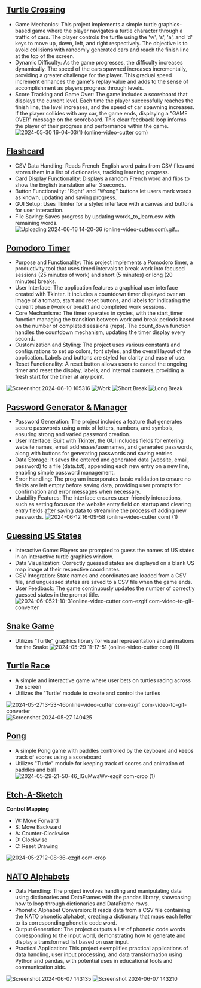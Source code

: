 ## [Turtle Crossing](https://github.com/xinconggg/Mini-Python-Projects/blob/master/Turtle%20Crossing.py)
- Game Mechanics: This project implements a simple turtle graphics-based game where the player navigates a turtle character through a traffic of cars. The player controls the turtle using the 'w', 's', 'a', and 'd' keys to move up, down, left, and right respectively. The objective is to avoid collisions with randomly generated cars and reach the finish line at the top of the screen.
- Dynamic Difficulty: As the game progresses, the difficulty increases dynamically. The speed of the cars spawned increases incrementally, providing a greater challenge for the player. This gradual speed increment enhances the game's replay value and adds to the sense of accomplishment as players progress through levels.
- Score Tracking and Game Over: The game includes a scoreboard that displays the current level. Each time the player successfully reaches the finish line, the level increases, and the speed of car spawning increases. If the player collides with any car, the game ends, displaying a "GAME OVER" message on the scoreboard. This clear feedback loop informs the player of their progress and performance within the game.
![2024-05-30 16-04-03(1) (online-video-cutter com)](https://github.com/xinconggg/Mini-Python-Projects/assets/82378681/c4048103-5570-4022-8c62-e6904eacdc16)

## [Flashcard](https://github.com/xinconggg/Mini-Python-Projects/blob/master/Flashcard.py)
- CSV Data Handling: Reads French-English word pairs from CSV files and stores them in a list of dictionaries, tracking learning progress.
- Card Display Functionality: Displays a random French word and flips to show the English translation after 3 seconds.
- Button Functionality: "Right" and "Wrong" buttons let users mark words as known, updating and saving progress.
- GUI Setup: Uses Tkinter for a styled interface with a canvas and buttons for user interaction.
- File Saving: Saves progress by updating words_to_learn.csv with remaining words.
![Uploading 2024-06-16 14-20-36 (online-video-cutter.com).gif…]()

## [Pomodoro Timer](https://github.com/xinconggg/Mini-Python-Projects/blob/master/Pomodoro.py)
- Purpose and Functionality: This project implements a Pomodoro timer, a productivity tool that uses timed intervals to break work into focused sessions (25 minutes of work) and short (5 minutes) or long (20 minutes) breaks.
- User Interface: The application features a graphical user interface created with Tkinter. It includes a countdown timer displayed over an image of a tomato, start and reset buttons, and labels for indicating the current phase (work or break) and completed work sessions.
- Core Mechanisms: The timer operates in cycles, with the start_timer function managing the transition between work and break periods based on the number of completed sessions (reps). The count_down function handles the countdown mechanism, updating the timer display every second.
- Customization and Styling: The project uses various constants and configurations to set up colors, font styles, and the overall layout of the application. Labels and buttons are styled for clarity and ease of use.
- Reset Functionality: A reset button allows users to cancel the ongoing timer and reset the display, labels, and internal counters, providing a fresh start for the timer at any point.
  
![Screenshot 2024-06-10 165316](https://github.com/xinconggg/Mini-Python-Projects/assets/82378681/26366aae-4042-4f35-9d4d-223cc817cd9b)
![Work](https://github.com/xinconggg/Mini-Python-Projects/assets/82378681/985d414b-e224-4570-b79d-48ee0561337f) ![Short Break](https://github.com/xinconggg/Mini-Python-Projects/assets/82378681/26fac892-289c-47e9-852f-7d396e564e51) ![Long Break](https://github.com/xinconggg/Mini-Python-Projects/assets/82378681/e002974b-2955-4aea-b8df-7532c122e56c)

## [Password Generator & Manager](https://github.com/xinconggg/Mini-Python-Projects/blob/master/Password%20Generator%20%26%20Manager.py)
- Password Generation: The project includes a feature that generates secure passwords using a mix of letters, numbers, and symbols, ensuring strong and varied password creation.
- User Interface: Built with Tkinter, the GUI includes fields for entering website names, email addresses/usernames, and generated passwords, along with buttons for generating passwords and saving entries.
- Data Storage: It saves the entered and generated data (website, email, password) to a file (data.txt), appending each new entry on a new line, enabling simple password management.
- Error Handling: The program incorporates basic validation to ensure no fields are left empty before saving data, providing user prompts for confirmation and error messages when necessary.
- Usability Features: The interface ensures user-friendly interactions, such as setting focus on the website entry field on startup and clearing entry fields after saving data to streamline the process of adding new passwords.
![2024-06-12 16-09-58 (online-video-cutter com) (1)](https://github.com/xinconggg/Mini-Python-Projects/assets/82378681/d617fb9b-ed7b-4888-9d13-2c749ca58dc4)


## [Guessing US States](https://github.com/xinconggg/Mini-Python-Projects/blob/master/US%20States%20Game.py)
- Interactive Game: Players are prompted to guess the names of US states in an interactive turtle graphics window.
- Data Visualization: Correctly guessed states are displayed on a blank US map image at their respective coordinates.
- CSV Integration: State names and coordinates are loaded from a CSV file, and unguessed states are saved to a CSV file when the game ends.
- User Feedback: The game continuously updates the number of correctly guessed states in the prompt title.
![2024-06-0521-10-31online-video-cutter com-ezgif com-video-to-gif-converter](https://github.com/xinconggg/Mini-Python-Projects/assets/82378681/58e47f43-39ab-452f-95de-1de9f54588c5)


## [Snake Game](https://github.com/xinconggg/Mini-Python-Projects/blob/master/Snake%20Game.py)
- Utilizes "Turtle" graphics library for visual representation and animations for the Snake
![2024-05-29 11-17-51 (online-video-cutter com) (1)](https://github.com/xinconggg/Mini-Python-Projects/assets/82378681/563d5271-2cde-4f7d-b9f3-ec9282a5f471)


## [Turtle Race](https://github.com/xinconggg/Mini-Python-Projects/blob/master/Turtle%20Race.py)
- A simple and interactive game where user bets on turtles racing across the screen
- Utilizes the 'Turtle' module to create and control the turtles
  
![2024-05-2713-53-46online-video-cutter com-ezgif com-video-to-gif-converter](https://github.com/xinconggg/Mini-Python-Projects/assets/82378681/1460abeb-17ce-4173-ae6d-9002df0f09ad)
![Screenshot 2024-05-27 140425](https://github.com/xinconggg/Mini-Python-Projects/assets/82378681/546d480f-5a7e-487f-a41e-7f925492ab2f)

## [Pong](https://github.com/xinconggg/Mini-Python-Projects/blob/master/Pong.py)
- A simple Pong game with paddles controlled by the keyboard and keeps track of scores using a scoreboard
- Utilizes "Turtle" module for keeping track of scores and animation of paddles and ball
![2024-05-29-21-50-46_IGuMwaWv-ezgif com-crop (1)](https://github.com/xinconggg/Mini-Python-Projects/assets/82378681/1b4e591b-4465-4d43-85dc-ce4bdd58c0cd)


## [Etch-A-Sketch](https://github.com/xinconggg/Mini-Python-Projects/blob/master/Etch-A-Sketch.py)
**Control Mapping**
- W: Move Forward
- S: Move Backward
- A: Counter-Clockwise
- D: Clockwise
- C: Reset Drawing

![2024-05-2712-08-36-ezgif com-crop](https://github.com/xinconggg/Mini-Python-Projects/assets/82378681/795fc2f2-3f51-4a82-8950-9cd790c596f4)

## [NATO Alphabets](https://github.com/xinconggg/Mini-Python-Projects/blob/master/NATO%20Alphabet.py)
- Data Handling: The project involves handling and manipulating data using dictionaries and DataFrames with the pandas library, showcasing how to loop through dictionaries and DataFrame rows.
- Phonetic Alphabet Conversion: It reads data from a CSV file containing the NATO phonetic alphabet, creating a dictionary that maps each letter to its corresponding phonetic code word.
- Output Generation: The project outputs a list of phonetic code words corresponding to the input word, demonstrating how to generate and display a transformed list based on user input.
- Practical Application: This project exemplifies practical applications of data handling, user input processing, and data transformation using Python and pandas, with potential uses in educational tools and communication aids.

![Screenshot 2024-06-07 143135](https://github.com/xinconggg/Mini-Python-Projects/assets/82378681/f7326865-69ce-4822-89b1-480ba48d4082)
![Screenshot 2024-06-07 143210](https://github.com/xinconggg/Mini-Python-Projects/assets/82378681/71ef328e-8e3d-47e6-bb00-64f5d039f729)
